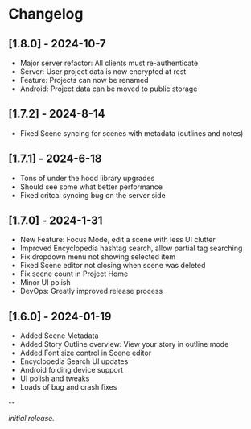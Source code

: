 # Changelog

## [1.8.0] - 2024-10-7

- Major server refactor: All clients must re-authenticate
- Server: User project data is now encrypted at rest
- Feature: Projects can now be renamed
- Android: Project data can be moved to public storage


## [1.7.2] - 2024-8-14

- Fixed Scene syncing for scenes with metadata (outlines and notes)


## [1.7.1] - 2024-6-18

- Tons of under the hood library upgrades
- Should see some what better performance
- Fixed critcal syncing bug on the server side


## [1.7.0] - 2024-1-31

- New Feature: Focus Mode, edit a scene with less UI clutter
- Improved Encyclopedia hashtag search, allow partial tag searching
- Fix dropdown menu not showing selected item
- Fixed Scene editor not closing when scene was deleted
- Fix scene count in Project Home
- Minor UI polish
- DevOps: Greatly improved release process


## [1.6.0] - 2024-01-19

- Added Scene Metadata
- Added Story Outline overview: View your story in outline mode
- Added Font size control in Scene editor
- Encyclopedia Search UI updates
- Android folding device support
- UI polish and tweaks
- Loads of bug and crash fixes

--

_initial release._

